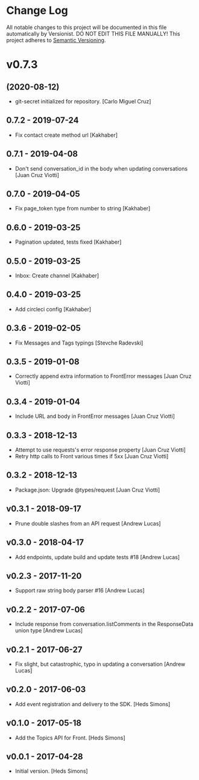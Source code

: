 # Change Log

All notable changes to this project will be documented in this file
automatically by Versionist. DO NOT EDIT THIS FILE MANUALLY!
This project adheres to [Semantic Versioning](http://semver.org/).

# v0.7.3
## (2020-08-12)

* git-secret initialized for repository. [Carlo Miguel Cruz]

## 0.7.2 - 2019-07-24

* Fix contact create method url [Kakhaber]

## 0.7.1 - 2019-04-08

* Don't send conversation_id in the body when updating conversations [Juan Cruz Viotti]

## 0.7.0 - 2019-04-05

* Fix page_token type from number to string [Kakhaber]

## 0.6.0 - 2019-03-25

* Pagination updated, tests fixed [Kakhaber]

## 0.5.0 - 2019-03-25

* Inbox: Create channel [Kakhaber]

## 0.4.0 - 2019-03-25

* Add circleci config [Kakhaber]

## 0.3.6 - 2019-02-05

* Fix Messages and Tags typings [Stevche Radevski]

## 0.3.5 - 2019-01-08

* Correctly append extra information to FrontError messages [Juan Cruz Viotti]

## 0.3.4 - 2019-01-04

* Include URL and body in FrontError messages [Juan Cruz Viotti]

## 0.3.3 - 2018-12-13

* Attempt to use requests's error response property [Juan Cruz Viotti]
* Retry http calls to Front various times if 5xx [Juan Cruz Viotti]

## 0.3.2 - 2018-12-13

* Package.json: Upgrade @types/request [Juan Cruz Viotti]

## v0.3.1 - 2018-09-17

* Prune double slashes from an API request [Andrew Lucas]

## v0.3.0 - 2018-04-17

* Add endpoints, update build and update tests #18 [Andrew Lucas]

## v0.2.3 - 2017-11-20

* Support raw string body parser #16 [Andrew Lucas]

## v0.2.2 - 2017-07-06

* Include response from conversation.listComments in the ResponseData union type [Andrew Lucas]

## v0.2.1 - 2017-06-27

* Fix slight, but catastrophic, typo in updating a conversation [Andrew Lucas]

## v0.2.0 - 2017-06-03

* Add event registration and delivery to the SDK. [Heds Simons]

## v0.1.0 - 2017-05-18

* Add the Topics API for Front. [Heds Simons]

## v0.0.1 - 2017-04-28

* Initial version. [Heds Simons]

